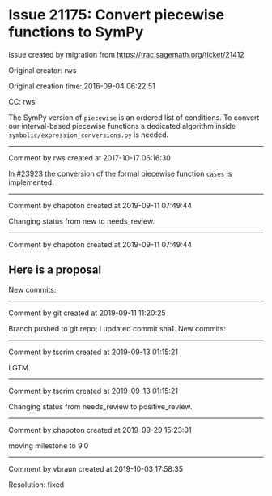 # Issue 21175: Convert piecewise functions to SymPy

Issue created by migration from https://trac.sagemath.org/ticket/21412

Original creator: rws

Original creation time: 2016-09-04 06:22:51

CC:  rws

The SymPy version of `piecewise` is an ordered list of conditions. To convert our interval-based piecewise functions a dedicated algorithm inside `symbolic/expression_conversions.py` is needed.


---

Comment by rws created at 2017-10-17 06:16:30

In #23923 the conversion of the formal piecewise function `cases` is implemented.


---

Comment by chapoton created at 2019-09-11 07:49:44

Changing status from new to needs_review.


---

Comment by chapoton created at 2019-09-11 07:49:44

Here is a proposal
----
New commits:


---

Comment by git created at 2019-09-11 11:20:25

Branch pushed to git repo; I updated commit sha1. New commits:


---

Comment by tscrim created at 2019-09-13 01:15:21

LGTM.


---

Comment by tscrim created at 2019-09-13 01:15:21

Changing status from needs_review to positive_review.


---

Comment by chapoton created at 2019-09-29 15:23:01

moving milestone to 9.0


---

Comment by vbraun created at 2019-10-03 17:58:35

Resolution: fixed
